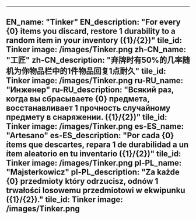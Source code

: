 ---

EN_name: "Tinker"
EN_description: "For every {0} items you discard, restore 1 durability to a random item in your inventory ({1}/{2})"
tile_id: Tinker
image: /images/Tinker.png
zh-CN_name: "工匠"
zh-CN_description: "弃牌时有50%的几率随机为你物品栏中的1件物品回复1点耐久"
tile_id: Tinker
image: /images/Tinker.png
ru-RU_name: "Инженер"
ru-RU_description: "Всякий раз, когда вы сбрасываете {0} предмета, восстанавливает 1 прочность случайному предмету в снаряжении. ({1}/{2})"
tile_id: Tinker
image: /images/Tinker.png
es-ES_name: "Artesano"
es-ES_description: "Por cada {0} ítems que descartes, repara 1 de durabilidad a un ítem aleatorio en tu inventario ({1}/{2})"
tile_id: Tinker
image: /images/Tinker.png
pl-PL_name: "Majsterkowicz"
pl-PL_description: "Za każde {0} przedmioty który odrzucisz, odnów 1 trwałości losowemu przedmiotowi w ekwipunku ({1}/{2})."
tile_id: Tinker
image: /images/Tinker.png
---